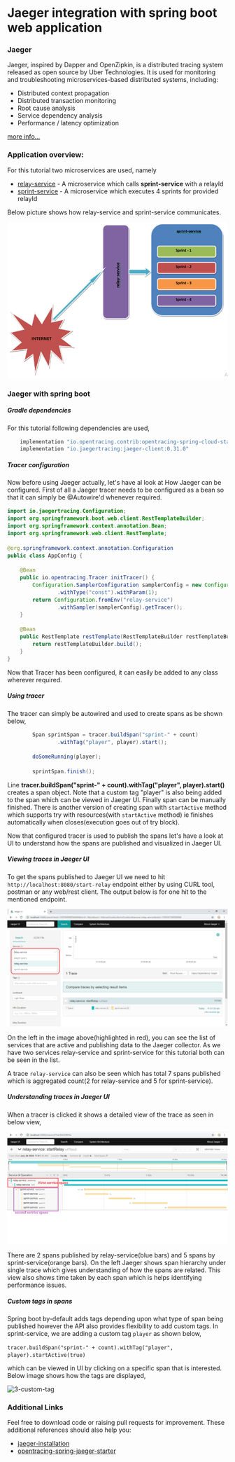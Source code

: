 # Jaeger integration with spring boot web application

### Jaeger

Jaeger, inspired by Dapper and OpenZipkin, is a distributed tracing system released as open source by Uber Technologies. It is used for monitoring and troubleshooting microservices-based distributed systems, including:

- Distributed context propagation
- Distributed transaction monitoring
- Root cause analysis
- Service dependency analysis
- Performance / latency optimization

[more info...](https://www.jaegertracing.io/docs/)

### Application overview:  
For this tutorial two microservices are used, namely


* [relay-service](https://github.com/krushnatkhawale/repo.git/relay-service) - A microservice which calls **sprint-service** with a relayId
* [sprint-service](https://github.com/krushnatkhawale/repo.git/sprint-service) - A microservice which executes 4 sprints for provided relayId

Below picture shows how relay-service and sprint-service communicates.

![image](docs/5-hld-of-apps.png)

### Jaeger with spring boot

##### Gradle dependencies

For this tutorial following dependencies are used,

```groovy
	implementation "io.opentracing.contrib:opentracing-spring-cloud-starter:0.1.13"
	implementation "io.jaegertracing:jaeger-client:0.31.0"
```


##### Tracer configuration

Now before using Jaeger actually, let's have al look at How Jaeger can be configured. First of all a Jaeger tracer needs
to be configured as a bean so that it can simply be @Autowire'd whenever required.

```java
import io.jaegertracing.Configuration;
import org.springframework.boot.web.client.RestTemplateBuilder;
import org.springframework.context.annotation.Bean;
import org.springframework.web.client.RestTemplate;

@org.springframework.context.annotation.Configuration
public class AppConfig {

    @Bean
    public io.opentracing.Tracer initTracer() {
        Configuration.SamplerConfiguration samplerConfig = new Configuration.SamplerConfiguration()
                .withType("const").withParam(1);
        return Configuration.fromEnv("relay-service")
                .withSampler(samplerConfig).getTracer();
    }

    @Bean
    public RestTemplate restTemplate(RestTemplateBuilder restTemplateBuilder) {
        return restTemplateBuilder.build();
    }
}
```
Now that Tracer has been configured, it can easily be added to any class wherever required.

##### Using tracer

The tracer can simply be autowired and used to create spans as be shown below,

```java
        Span sprintSpan = tracer.buildSpan("sprint-" + count)
                .withTag("player", player).start();

        doSomeRunning(player);

        sprintSpan.finish();
```

Line **tracer.buildSpan("sprint-" + count).withTag("player", player).start()** creates a span object.
Note that a custom tag "player" is also being added to the span which can be viewed in Jaeger UI. Finally span can be manually finished.
There is another version of creating span with ```startActive``` method  which supports try with resources(with ```startActive``` method) ie finishes automatically when closes(execution goes out of try block).

Now that configured tracer is used to publish the spans let's have a look at UI to understand how the spans are published and visualized in Jaeger UI.

##### Viewing traces in Jaeger UI

To get the spans published to Jaeger UI we need to hit ```http://localhost:8080/start-relay``` endpoint either by using CURL tool, postman or any web/rest client. The output below is for one hit to the mentioned endpoint.

![highlevel-trace-home](docs/1-highlevel-trace-home.png)

On the left in the image above(highlighted in red), you can see the list of services that are active and publishing data to the Jaeger collector. As we have two services relay-service and sprint-service for this tutorial both can be seen in the list.

A trace ```relay-service``` can also be seen which has total 7 spans published which is aggregated count(2 for relay-service and 5 for sprint-service).

##### Understanding traces in Jaeger UI

When a tracer is clicked it shows a detailed view of the trace as seen in below view,

![full-trace](docs/2-full-trace.png)

There are 2 spans published by relay-service(blue bars) and 5 spans by sprint-service(orange bars). On the left Jaeger shows span hierarchy under single trace which gives understanding of how the spans are related. This view also shows time taken by each span which is helps identifying performance issues.

##### Custom tags in spans

Spring boot by-default adds tags depending upon what type of span being published however the API also provides flexibility to add custom tags. In sprint-service, we are adding a custom tag ```player``` as shown below,

```tracer.buildSpan("sprint-" + count).withTag("player", player).startActive(true)```

which can be viewed in UI by clicking on a specific span that is interested. Below image shows how the tags are displayed,

![3-custom-tag](docs/3-custom-tag.png)


### Additional Links
Feel free to download code or raising pull requests for improvement. These additional references should also help you:

* [jaeger-installation](https://www.jaegertracing.io/docs/1.18/deployment/)
* [opentracing-spring-jaeger-starter](https://github.com/opentracing-contrib/java-spring-jaeger)
